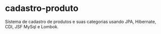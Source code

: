 # cadastro-produto
Sistema de cadastro de produtos e suas categorias usando JPA, Hibernate, CDI, JSF MySql e Lombok.
